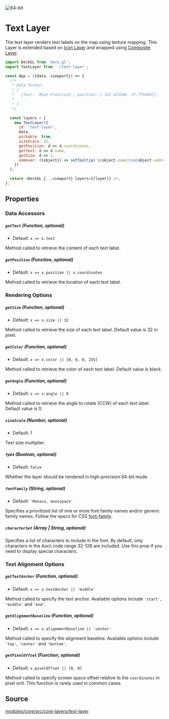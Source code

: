 <!-- INJECT:"TextLayerDemo" -->

<p class="badges">
  <img src="https://img.shields.io/badge/64--bit-support-blue.svg?style=flat-square" alt="64-bit" />
</p>

# Text Layer

The text layer renders text labels on the map using texture mapping. This Layer is extended based on [Icon Layer](/docs/layers/icon-layer.md) and wrapped using [Composite Layer](/docs/api-reference/composite-layer.md).

```js
import DeckGL from 'deck.gl';
import TextLayer from './text-layer';

const App = ({data, viewport}) => {
  /**
   * Data format:
   * [
   *   {text: '#San Francisco', position: [-122.425586, 37.775049]},
   *   ...
   * ]
   */

  const layers = [
    new TextLayer({
      id: 'text-layer',
      data,
      pickable: true,
      sizeScale: 32,
      getPosition: d => d.coordinates,
      getText: d => d.name,
      getSize: d => 1,
      onHover: ({object}) => setTooltip(`${object.name}\n${object.address}`)
    })
  ];

  return <DeckGL {...viewport} layers={[layer]} />;
};
```

## Properties

### Data Accessors

##### `getText` (Function, optional)

* Default: `x => x.text`

Method called to retrieve the content of each text label.

##### `getPosition` (Function, optional)

* Default: `x => x.position || x.coordinates`

Method called to retrieve the location of each text label.

### Rendering Options

##### `getSize` (Function, optional)

* Default: `x => x.size || 32`

Method called to retrieve the size of each text label. Default value is 32 in pixel.

##### `getColor` (Function, optional)

* Default: `x => x.color || [0, 0, 0, 255]`

Method called to retrieve the color of each text label. Default value is black.

##### `getAngle` (Function, optional)

* Default: `x => x.angle || 0`

Method called to retrieve the angle to rotate (CCW) of each text label. Default value is 0.

##### `sizeScale` (Number, optional)

* Default: 1

Text size multiplier.

##### `fp64` (Boolean, optional)

* Default: `false`

Whether the layer should be rendered in high-precision 64-bit mode.

##### `fontFamily` (String, optional)

* Default: `'Monaco, monospace'`

Specifies a prioritized list of one or more font family names and/or generic family names. Follow the specs for CSS [font-family](https://developer.mozilla.org/en-US/docs/Web/CSS/font-family).

##### `characterSet` (Array | String, optional)

Specifies a list of characters to include in the font. By default, only characters in the Ascii code range 32-128 are included. Use this prop if you need to display special characters.

### Text Alignment Options

##### `getTextAnchor` (Function, optional)

* Default: `x => x.textAnchor || 'middle'`

Method called to specify the text anchor. Available options include `'start'`, `'middle'` and `'end'`.

##### `getAlignmentBaseline` (Function, optional)

* Default: `x => x.alignmentBaseline || 'center'`

Method called to specify the alignment baseline. Available options include `'top'`, `'center'` and `'bottom'`.

##### `getPixelOffset` (Function, optional)

* Default: `x.pixelOffset || [0, 0]`

Method called to specify screen space offset relative to the `coordinates` in pixel unit. This function is rarely used in common cases.


## Source

[modules/core/src/core-layers/text-layer](https://github.com/uber/deck.gl/tree/5.2-release/modules/core/src/core-layers/text-layer)


